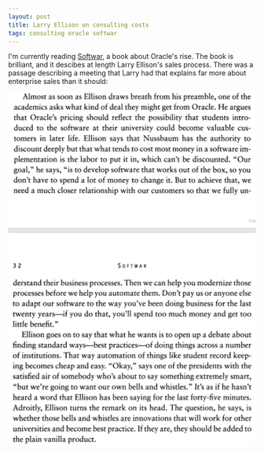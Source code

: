 ```yaml
---
layout: post
title: Larry Ellison on consulting costs
tags: consulting oracle softwar
---
```


I'm currently reading [Softwar](https://www.amazon.ca/Softwar-Intimate-Portrait-Ellison-Oracle/dp/0743225058),
a book about Oracle's rise. The book is brilliant, and it descibes at length
Larry Ellison's sales process. There was a passage describing a meeting that
Larry had that explains far more about enterprise sales than it should:

![](/images/larry-ellison-softwar-academic.png)
